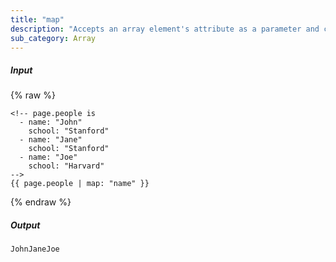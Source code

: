```yaml
---
title: "map"
description: "Accepts an array element's attribute as a parameter and creates a string out of each array element's value."
sub_category: Array
---
```

##### Input
{% raw %}
~~~liquid
<!-- page.people is
  - name: "John"
    school: "Stanford"
  - name: "Jane"
    school: "Stanford"
  - name: "Joe"
    school: "Harvard"
-->
{{ page.people | map: "name" }}
~~~
{% endraw %}

##### Output

~~~html
JohnJaneJoe
~~~
